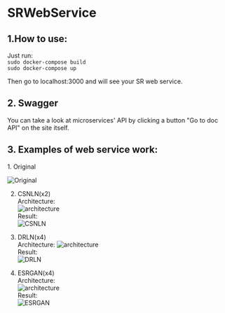 # SRWebService
 
 <h2> 1.How to use: </h2>    
 
 Just run:   
 ``` sudo docker-compose build ```    
 ``` sudo docker-compose up ``` 
 
Then go to localhost:3000 and will see your SR web service.

  <h2> 2. Swagger </h2>     
  You can take a look at microservices' API by clicking a button "Go to doc API" on the site itself.

  <h2> 3. Examples of web service work: </h2>    
  1. Original   
  
  ![Original](./examples/comic.png)
  
  2. CSNLN(x2)         
   Architecture:          
  ![architecture](./examples/CSNLN_architecture.png)        
   Result:    
  ![CSNLN](./examples/result_csnln.png)
  
  3. DRLN(x4)     
   Architecture:
  ![architecture](./examples/DRLN_architecture.png)    
   Result:     
  ![DRLN](./examples/result_drln.png) 
  
  4. ESRGAN(x4)        
   Architecture:         
  ![architecture](./examples/ESRGAN_architecture.png)     
   Result:      
  ![ESRGAN](./examples/result(4).png)
  
